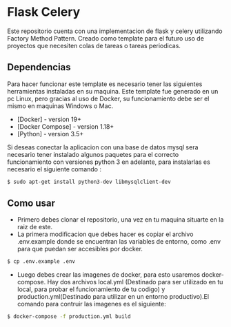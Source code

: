 # Flask Celery

Este repositorio cuenta con una implementacion de flask y celery utilizando Factory Method Pattern. Creado como template para el futuro uso de proyectos que necesiten colas de tareas o tareas periodicas. 

## Dependencias 
Para hacer funcionar este template es necesario tener las siguientes herramientas instaladas en su maquina. Este template fue generado en un pc Linux, pero gracias al uso de Docker, su funcionamiento debe ser el mismo en maquinas Windows o Mac.

- [Docker] - version 19+
- [Docker Compose] - version 1.18+
- [Python] - version 3.5+

Si deseas conectar la aplicacion con una base de datos mysql sera necesario tener instalado algunos paquetes para el correcto funcionamiento con versiones python 3 en adelante, para instalarlas es necesario el siguiente comando :
```sh
$ sudo apt-get install python3-dev libmysqlclient-dev
```

## Como usar

- Primero debes clonar el repositorio, una vez en tu maquina situarte en la raiz de este.
- La primera modificacion que debes hacer es copiar el archivo .env.example donde se encuentran las variables de entorno, como .env para que puedan ser accesibles por docker. 

```sh
$ cp .env.example .env
```
- Luego debes crear las imagenes de docker, para esto usaremos docker-compose. Hay dos archivos local.yml (Destinado para ser utilizado en tu local, para probar el funcionamiento de tu codigo) y production.yml(Destinado para utilizar en un entorno productivo).El comando para contruir las imagenes es el siguiente:

```sh
$ docker-compose -f production.yml build
```
